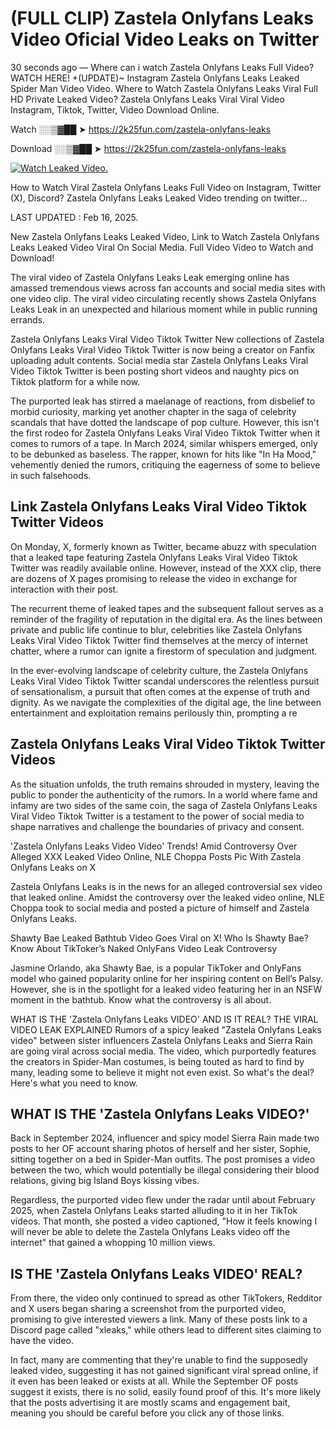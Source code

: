 # (FULL CLIP) Zastela Onlyfans Leaks Video Oficial Video Leaks on Twitter

30 seconds ago — Where can i watch Zastela Onlyfans Leaks Full Video? WATCH HERE! +(UPDATE)~ Instagram Zastela Onlyfans Leaks Leaked Spider Man Video Video. Where to Watch Zastela Onlyfans Leaks Viral Full HD Private Leaked Video? Zastela Onlyfans Leaks Viral Viral Video Instagram, Tiktok, Twitter, Video Download Online.

Watch ░░▒▓██ ➤ https://2k25fun.com/zastela-onlyfans-leaks

Download ░░▒▓██ ➤ https://2k25fun.com/zastela-onlyfans-leaks

[![Watch Leaked Video.](https://miro.medium.com/v2/resize:fit:828/format:webp/1*cilzJN44JGOrTw9NJCrNHA.gif "Watch Leaked Video")](https://2k25fun.com/zastela-onlyfans-leaks)

How to Watch Viral Zastela Onlyfans Leaks Full Video on Instagram, Twitter (X), Discord? Zastela Onlyfans Leaks Leaked Video trending on twitter...

LAST UPDATED : Feb 16, 2025.

New Zastela Onlyfans Leaks Leaked Video, Link to Watch Zastela Onlyfans Leaks Leaked Video Viral On Social Media. Full Video Video to Watch and Download!

The viral video of Zastela Onlyfans Leaks Leak emerging online has amassed tremendous views across fan accounts and social media sites with one video clip. The viral video circulating recently shows Zastela Onlyfans Leaks Leak in an unexpected and hilarious moment while in public running errands.

Zastela Onlyfans Leaks Viral Video Tiktok Twitter New collections of Zastela Onlyfans Leaks Viral Video Tiktok Twitter is now being a creator on Fanfix uploading adult contents. Social media star Zastela Onlyfans Leaks Viral Video Tiktok Twitter is been posting short videos and naughty pics on Tiktok platform for a while now.

The purported leak has stirred a maelanage of reactions, from disbelief to morbid curiosity, marking yet another chapter in the saga of celebrity scandals that have dotted the landscape of pop culture. However, this isn't the first rodeo for Zastela Onlyfans Leaks Viral Video Tiktok Twitter when it comes to rumors of a tape. In March 2024, similar whispers emerged, only to be debunked as baseless. The rapper, known for hits like "In Ha Mood," vehemently denied the rumors, critiquing the eagerness of some to believe in such falsehoods.

## Link Zastela Onlyfans Leaks Viral Video Tiktok Twitter Videos

On Monday, X, formerly known as Twitter, became abuzz with speculation that a leaked tape featuring Zastela Onlyfans Leaks Viral Video Tiktok Twitter was readily available online. However, instead of the XXX clip, there are dozens of X pages promising to release the video in exchange for interaction with their post.

The recurrent theme of leaked tapes and the subsequent fallout serves as a reminder of the fragility of reputation in the digital era. As the lines between private and public life continue to blur, celebrities like Zastela Onlyfans Leaks Viral Video Tiktok Twitter find themselves at the mercy of internet chatter, where a rumor can ignite a firestorm of speculation and judgment.

In the ever-evolving landscape of celebrity culture, the Zastela Onlyfans Leaks Viral Video Tiktok Twitter scandal underscores the relentless pursuit of sensationalism, a pursuit that often comes at the expense of truth and dignity. As we navigate the complexities of the digital age, the line between entertainment and exploitation remains perilously thin, prompting a re

##  Zastela Onlyfans Leaks Viral Video Tiktok Twitter Videos

As the situation unfolds, the truth remains shrouded in mystery, leaving the public to ponder the authenticity of the rumors. In a world where fame and infamy are two sides of the same coin, the saga of Zastela Onlyfans Leaks Viral Video Tiktok Twitter is a testament to the power of social media to shape narratives and challenge the boundaries of privacy and consent.

'Zastela Onlyfans Leaks Video Video' Trends! Amid Controversy Over Alleged XXX Leaked Video Online, NLE Choppa Posts Pic With Zastela Onlyfans Leaks on X

Zastela Onlyfans Leaks is in the news for an alleged controversial sex video that leaked online. Amidst the controversy over the leaked video online, NLE Choppa took to social media and posted a picture of himself and Zastela Onlyfans Leaks.

Shawty Bae Leaked Bathtub Video Goes Viral on X! Who Is Shawty Bae? Know About TikToker’s Naked OnlyFans Video Leak Controversy

Jasmine Orlando, aka Shawty Bae, is a popular TikToker and OnlyFans model who gained popularity online for her inspiring content on Bell’s Palsy. However, she is in the spotlight for a leaked video featuring her in an NSFW moment in the bathtub. Know what the controversy is all about.

WHAT IS THE 'Zastela Onlyfans Leaks VIDEO' AND IS IT REAL? THE VIRAL VIDEO LEAK EXPLAINED Rumors of a spicy leaked "Zastela Onlyfans Leaks video" between sister influencers Zastela Onlyfans Leaks and Sierra Rain are going viral across social media. The video, which purportedly features the creators in Spider-Man costumes, is being touted as hard to find by many, leading some to believe it might not even exist. So what's the deal? Here's what you need to know.

## WHAT IS THE 'Zastela Onlyfans Leaks VIDEO?'

Back in September 2024, influencer and spicy model Sierra Rain made two posts to her OF account sharing photos of herself and her sister, Sophie, sitting together on a bed in Spider-Man outfits. The post promises a video between the two, which would potentially be illegal considering their blood relations, giving big Island Boys kissing vibes.

Regardless, the purported video flew under the radar until about February 2025, when Zastela Onlyfans Leaks started alluding to it in her TikTok videos. That month, she posted a video captioned, "How it feels knowing I will never be able to delete the Zastela Onlyfans Leaks video off the internet" that gained a whopping 10 million views.

## IS THE 'Zastela Onlyfans Leaks VIDEO' REAL?

From there, the video only continued to spread as other TikTokers, Redditor and X users began sharing a screenshot from the purported video, promising to give interested viewers a link. Many of these posts link to a Discord page called "xleaks," while others lead to different sites claiming to have the video.

In fact, many are commenting that they're unable to find the supposedly leaked video, suggesting it has not gained significant viral spread online, if it even has been leaked or exists at all. While the September OF posts suggest it exists, there is no solid, easily found proof of this. It's more likely that the posts advertising it are mostly scams and engagement bait, meaning you should be careful before you click any of those links.